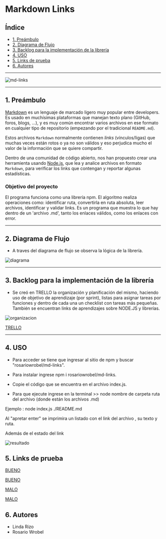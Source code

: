 # Markdown Links

## Índice

* [1. Preámbulo](#1-preámbulo)
* [2. Diagrama de Flujo](#2-diagrama-de-flujo)
* [3. Backlog para la implementación de la librería](#3-backlog-para-la-implementación-de-la-librería)
* [4. USO](#4-uso)
* [5. Links de prueba](#5-links-de-prueba)
* [6. Autores](#6-autores)
***

![md-links](https://files.merca20.com/uploads/2015/09/markdown.jpg)

***

## 1. Preámbulo

[Markdown](https://es.wikipedia.org/wiki/Markdown) es un lenguaje de marcado
ligero muy popular entre developers. Es usado en muchísimas plataformas que
manejan texto plano (GitHub, foros, blogs, ...), y es muy común
encontrar varios archivos en ese formato en cualquier tipo de repositorio
(empezando por el tradicional `README.md`).

Estos archivos `Markdown` normalmente contienen _links_ (vínculos/ligas) que
muchas veces están rotos o ya no son válidos y eso perjudica mucho el valor de
la información que se quiere compartir.

Dentro de una comunidad de código abierto, nos han propuesto crear una
herramienta usando [Node.js](https://nodejs.org/), que lea y analice archivos
en formato `Markdown`, para verificar los links que contengan y reportar
algunas estadísticas.


### Objetivo del proyecto

El programa funciona como una librería npm. El algoritmo realiza operaciones como: identificar ruta, convertirla en ruta absoluta, leer archivos, identificar y validar links.
Es un programa que muestra lo que hay dentro de un 'archivo .md', tanto los enlaces válidos, como los enlaces con error.

***

## 2. Diagrama de Flujo 

* A traves del diagrama de flujo se observa la lógica de la librería. 

![diagrama](https://github.com/rosariowrobel/SCL013-md-links/blob/master/images/DiagramaFlujo_md-links.jpg)

***

## 3. Backlog para la implementación de la librería

* Se creó en TRELLO la organización y planificación del mismo, haciendo uso de objetivo de aprendizaje (por sprint), listas para asignar tareas por funciones y dentro de cada una un checklist con tareas más pequeñas.
También se encuentran links de aprendizajes sobre NODE.JS y librerías.

![organizacion](https://github.com/rosariowrobel/SCL013-md-links/blob/master/images/Organizacion.png)

[TRELLO](https://trello.com/b/E6URLEl4/md-links)

***

## 4. USO

* Para acceder se tiene que ingresar al sitio de npm y buscar "rosariowrobel/md-links".

* Para instalar ingrese npm i rosariowrobel/md-links.

* Copie el código que se encuentra en el archivo index.js.

* Para que ejecute ingrese en la terminal >>  node nombre de carpeta ruta del archivo (donde están los archivos .md)

Ejemplo : node index.js ./README.md

Al "apretar enter" se imprimira un listado con el link del archivo , su texto y ruta.

Además de el estado del link

![resultado](https://github.com/rosariowrobel/SCL013-md-links/blob/master/images/Organizacion.png)

## 5. Links de prueba

[BUENO](https://github.com/LiRizo) 

[BUENO](https://github.com/rosariowrobel)

[MALO](https://github.com/iRizo)

[MALO](https://github.com/rosariowrobl)

## 6. Autores 

* Linda Rizo 
* Rosario Wrobel 

